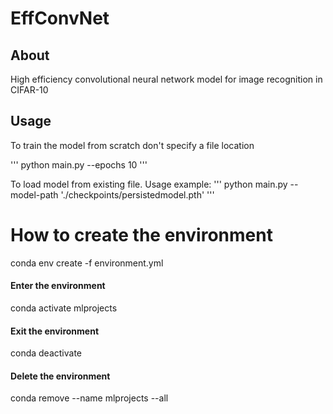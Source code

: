 
# EffConvNet

## About
High efficiency convolutional neural network model for image recognition in CIFAR-10


## Usage
To train the model from scratch don't specify a file location

'''
python main.py --epochs 10
'''

To load model from existing file. Usage example:
'''
python main.py --model-path './checkpoints/persistedmodel.pth'
'''


# How to create the environment
conda env create -f environment.yml

#### Enter the environment
conda activate mlprojects

#### Exit the environment
conda deactivate

#### Delete the environment
conda remove --name mlprojects --all
